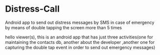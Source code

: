 # Distress-Call
Android app to send out distress messages by SMS in case of emergency by means of double tapping the screen more than 5 times

hello viewer(s),
this is an android app that has just three activities(one for maintaining the contacts db, another about the developer
,another one for capturing the double tap event in order to send out emergency messages)
